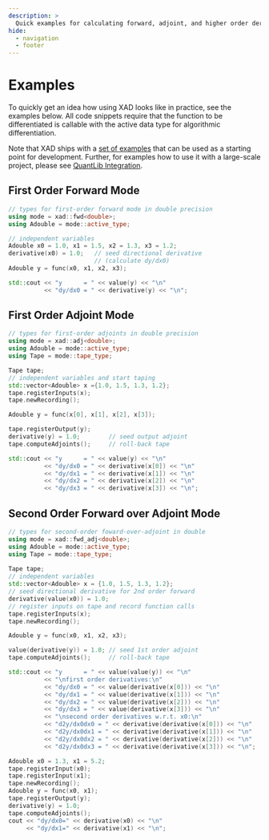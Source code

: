 ```yaml
---
description: >
  Quick examples for calculating forward, adjoint, and higher order derivatives with the XAD automatic differentiation tool.
hide:
  - navigation
  - footer
---
```



# Examples

To quickly get an idea how using XAD looks like in practice,
see the examples below.
All code snippets require that the function to be differentiated
is callable with the active data type for algorithmic differentiation.

Note that XAD ships with a [set of examples](https://github.com/auto-differentiation/XAD/tree/main/samples) that can be used as a starting point for development.
Further, for examples how to use it with a large-scale project,
please see [QuantLib Integration](quantlib.md).

## First Order Forward Mode

```c++
// types for first-order forward mode in double precision
using mode = xad::fwd<double>;
using Adouble = mode::active_type;

// independent variables
Adouble x0 = 1.0, x1 = 1.5, x2 = 1.3, x3 = 1.2;  
derivative(x0) = 1.0;   // seed directional derivative
                        // (calculate dy/dx0)
Adouble y = func(x0, x1, x2, x3); 

std::cout << "y      = " << value(y) << "\n"
          << "dy/dx0 = " << derivative(y) << "\n";
```

## First Order Adjoint Mode

```c++
// types for first-order adjoints in double precision
using mode = xad::adj<double>;
using Adouble = mode::active_type;
using Tape = mode::tape_type;

Tape tape;
// independent variables and start taping
std::vector<Adouble> x ={1.0, 1.5, 1.3, 1.2};  
tape.registerInputs(x);
tape.newRecording();

Adouble y = func(x[0], x[1], x[2], x[3]);

tape.registerOutput(y);
derivative(y) = 1.0;        // seed output adjoint
tape.computeAdjoints();     // roll-back tape

std::cout << "y      = " << value(y) << "\n"
          << "dy/dx0 = " << derivative(x[0]) << "\n"
          << "dy/dx1 = " << derivative(x[1]) << "\n"
          << "dy/dx2 = " << derivative(x[2]) << "\n"
          << "dy/dx3 = " << derivative(x[3]) << "\n";
```

## Second Order Forward over Adjoint Mode

```c++
// types for second-order foward-over-adjoint in double
using mode = xad::fwd_adj<double>;
using Adouble = mode::active_type;
using Tape = mode::tape_type;
  
Tape tape;
// independent variables
std::vector<Adouble> x = {1.0, 1.5, 1.3, 1.2};  
// seed directional derivative for 2nd order forward
derivative(value(x0)) = 1.0;  
// register inputs on tape and record function calls
tape.registerInputs(x);     
tape.newRecording();        

Adouble y = func(x0, x1, x2, x3);

value(derivative(y)) = 1.0; // seed 1st order adjoint
tape.computeAdjoints();     // roll-back tape

std::cout << "y      = " << value(value(y)) << "\n"
          << "\nfirst order derivatives:\n"
          << "dy/dx0 = " << value(derivative(x[0])) << "\n"
          << "dy/dx1 = " << value(derivative(x[1])) << "\n"
          << "dy/dx2 = " << value(derivative(x[2])) << "\n"
          << "dy/dx3 = " << value(derivative(x[3])) << "\n"
          << "\nsecond order derivatives w.r.t. x0:\n"
          << "d2y/dx0dx0 = " << derivative(derivative(x[0])) << "\n"
          << "d2y/dx0dx1 = " << derivative(derivative(x[1])) << "\n"
          << "d2y/dx0dx2 = " << derivative(derivative(x[2])) << "\n"
          << "d2y/dx0dx3 = " << derivative(derivative(x[3])) << "\n";
```

```c++
Adouble x0 = 1.3, x1 = 5.2;  
tape.registerInput(x0); 
tape.registerInput(x1);
tape.newRecording(); 
Adouble y = func(x0, x1);
tape.registerOutput(y);
derivative(y) = 1.0;
tape.computeAdjoints();
cout << "dy/dx0=" << derivative(x0) << "\n"
     << "dy/dx1=" << derivative(x1) << "\n";
```
